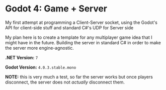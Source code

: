 # Godot 4: Game + Server

My first attempt at programming a Client-Server socket, using the Godot's API for client-side stuff and standard C#'s UDP for Server side

My plan here is to create a template for any multiplayer game idea that I might have in the future. Building the server in standard C# in order to make the server more engine-agnostic.

**.NET Version:** `7`

**Godot Version:** `4.0.3.stable.mono`


**NOTE:** this is very much a test, so far the server works but once players disconnect, the server does not *actually* disconnect them.
